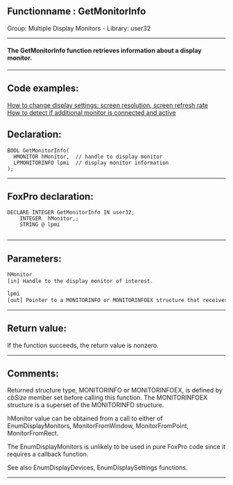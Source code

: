 <link rel="stylesheet" type="text/css" href="../../css/win32api.css">  
<link rel="stylesheet" href="https://cdnjs.cloudflare.com/ajax/libs/font-awesome/4.7.0/css/font-awesome.min.css">

## Functionname : GetMonitorInfo
Group: Multiple Display Monitors - Library: user32    
***  


#### The GetMonitorInfo function retrieves information about a display monitor.
***  


## Code examples:
[How to change display settings: screen resolution, screen refresh rate](../../samples/sample_374.md)  
[How to detect if additional monitor is connected and active](../../samples/sample_542.md)  

## Declaration:
```foxpro  
BOOL GetMonitorInfo(
  HMONITOR hMonitor,  // handle to display monitor
  LPMONITORINFO lpmi  // display monitor information
);  
```  
***  


## FoxPro declaration:
```foxpro  
DECLARE INTEGER GetMonitorInfo IN user32;
	INTEGER  hMonitor,;
	STRING @ lpmi
  
```  
***  


## Parameters:
```txt  
hMonitor
[in] Handle to the display monitor of interest.

lpmi
[out] Pointer to a MONITORINFO or MONITORINFOEX structure that receives information about the specified display monitor.  
```  
***  


## Return value:
If the function succeeds, the return value is nonzero.  
***  


## Comments:
Returned structure type, MONITORINFO or MONITORINFOEX, is defined by <Em>cbSize</Em> member set before calling this function. The MONITORINFOEX structure is a superset of the MONITORINFO structure.  
  
hMonitor value can be obtained from a call to either of EnumDisplayMonitors, MonitorFromWindow, MonitorFromPoint, MonitorFromRect.  
  
The EnumDisplayMonitors is unlikely to be used in pure FoxPro code since it requires a callback function.  
  
See also EnumDisplayDevices, EnumDisplaySettings functions.  
  
***  


